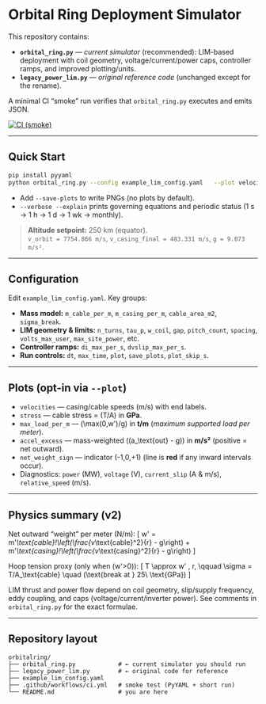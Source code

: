 # Orbital Ring Deployment Simulator

This repository contains:
- **`orbital_ring.py`** — _current simulator_ (recommended): LIM-based deployment with coil geometry, voltage/current/power caps, controller ramps, and improved plotting/units.
- **`legacy_power_lim.py`** — _original reference code_ (unchanged except for the rename).

A minimal CI “smoke” run verifies that `orbital_ring.py` executes and emits JSON.

[![CI (smoke)](https://github.com/kjpaul/orbitalring/actions/workflows/ci.yml/badge.svg)](../../actions)

---

## Quick Start

```bash
pip install pyyaml
python orbital_ring.py --config example_lim_config.yaml   --plot velocities,stress,max_load_per_m,accel_excess
```

- Add `--save-plots` to write PNGs (no plots by default).
- `--verbose --explain` prints governing equations and periodic status (1 s → 1 h → 1 d → 1 wk → monthly).

> **Altitude setpoint:** 250 km (equator).  
> `v_orbit = 7754.866 m/s`, `v_casing_final = 483.331 m/s`, `g = 9.073 m/s²`.

---

## Configuration

Edit `example_lim_config.yaml`. Key groups:

- **Mass model:** `m_cable_per_m`, `m_casing_per_m`, `cable_area_m2`, `sigma_break`.
- **LIM geometry & limits:** `n_turns`, `tau_p`, `w_coil`, `gap`, `pitch_count`, `spacing`, `volts_max_user`, `max_site_power`, etc.
- **Controller ramps:** `di_max_per_s`, `dvslip_max_per_s`.
- **Run controls:** `dt`, `max_time`, `plot`, `save_plots`, `plot_skip_s`.

---

## Plots (opt-in via `--plot`)

- `velocities` — casing/cable speeds (m/s) with end labels.
- `stress` — cable stress = \(T/A\) in **GPa**.
- `max_load_per_m` — \(\max(0,w')/g\) in **t/m** (_maximum supported load per meter_).
- `accel_excess` — mass-weighted \((a_\text{out} - g)\) in **m/s²** (positive = net outward).
- `net_weight_sign` — indicator \(-1,0,+1\) (line is **red** if any inward intervals occur).
- Diagnostics: `power` (MW), `voltage` (V), `current_slip` (A & m/s), `relative_speed` (m/s).

---

## Physics summary (v2)

Net outward “weight” per meter (N/m):
\[
w' = m'_\text{cable}\!\left(\frac{v_\text{cable}^2}{r} - g\right) +
     m'_\text{casing}\!\left(\frac{v_\text{casing}^2}{r} - g\right)
\]

Hoop tension proxy (only when \(w'>0\)):
\[
T \approx w' \, r, \qquad \sigma = T/A_\text{cable} \quad (\text{break at } 25\ \text{GPa})
\]

LIM thrust and power flow depend on coil geometry, slip/supply frequency, eddy coupling, and caps (voltage/current/inverter power). See comments in `orbital_ring.py` for the exact formulae.

---

## Repository layout

```
orbitalring/
├── orbital_ring.py            # ← current simulator you should run
├── legacy_power_lim.py        # ← original code for reference
├── example_lim_config.yaml
├── .github/workflows/ci.yml   # smoke test (PyYAML + short run)
└── README.md                  # you are here
```
